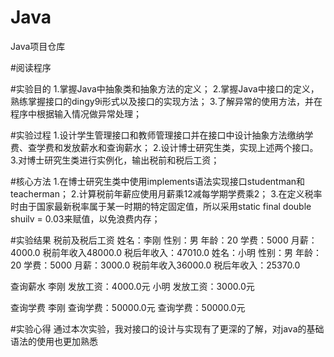 # Java
Java项目仓库

#阅读程序

#实验目的
1.掌握Java中抽象类和抽象方法的定义；
2.掌握Java中接口的定义，熟练掌握接口的dingy9i形式以及接口的实现方法；
3.了解异常的使用方法，并在程序中根据输入情况做异常处理；

#实验过程
1.设计学生管理接口和教师管理接口并在接口中设计抽象方法缴纳学费、查学费和发放薪水和查询薪水；
2.设计博士研究生类，实现上述两个接口。 
3.对博士研究生类进行实例化，输出税前和税后工资；

#核心方法
1.在博士研究生类中使用implements语法实现接口studentman和teacherman；
2.计算税前年薪应使用月薪乘12减每学期学费乘2；
3.在定义税率时由于国家最新税率属于某一时期的特定固定值，所以采用static final double shuilv = 0.03来赋值，以免浪费内存；

#实验结果
税前及税后工资
姓名：李刚 性别：男 年龄：20 学费：5000 月薪：4000.0 税前年收入48000.0 税后年收入：47010.0
姓名：小明 性别：男 年龄：20 学费：5000 月薪：3000.0 税前年收入36000.0 税后年收入：25370.0

查询薪水
李刚
发放工资：4000.0元
小明
发放工资：3000.0元

查询学费
李刚
查询学费：50000.0元
查询学费：50000.0元

#实验心得
通过本次实验，我对接口的设计与实现有了更深的了解，对java的基础语法的使用也更加熟悉

